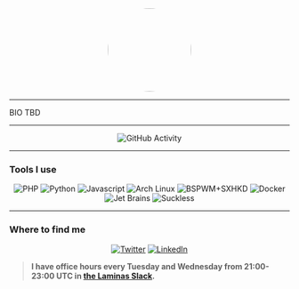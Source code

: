 <div id="header" align="center">
    <img src="https://avatars.githubusercontent.com/u/5510679?v=4" width="150" height="150" style="border-radius: 50%;">
</div>

-----

BIO TBD

-----

<div align="center">
    <img src="https://github-readme-stats.vercel.app/api?username=jbh&show_icons=true&theme=dark" alt="GitHub Activity">
</div>

-----

### Tools I use

<div align="center">
    <img src="https://img.shields.io/badge/PHP-007f00?logo=php&logoColor=white&style=for-the-badge" alt="PHP">
    <img src="https://img.shields.io/badge/Python-007f00?logo=python&logoColor=white&style=for-the-badge" alt="Python">
    <img src="https://img.shields.io/badge/Javascript-007f00?logo=javascript&logoColor=white&style=for-the-badge" alt="Javascript">
    <img src="https://img.shields.io/badge/Arch%20Linux-007f00?logo=archlinux&logoColor=white&style=for-the-badge" alt="Arch Linux">
    <img src="https://img.shields.io/badge/BSPWM+SXHKD-007f00?logo=github&logoColor=white&style=for-the-badge" alt="BSPWM+SXHKD">
    <img src="https://img.shields.io/badge/Docker-007f00?logo=docker&logoColor=white&style=for-the-badge" alt="Docker">
    <img src="https://img.shields.io/badge/Jet%20Brains-007f00?logo=jetbrains&logoColor=white&style=for-the-badge" alt="Jet Brains">
    <img src="https://img.shields.io/badge/Suckless%20Tools-007f00?logo=suckless&logoColor=white&style=for-the-badge" alt="Suckless">
</div>

<!-- ### Recent blog posts
 BLOG-POST-LIST:START
- [example](link)
BLOG-POST-LIST:END -->

-----

### Where to find me

<div align="center">
    <a href="https://twitter.com/tweetjbh"><img src="https://img.shields.io/badge/Twitter-007f00?logo=twitter&logoColor=white&style=for-the-badge" alt="Twitter"></a>
    <a href="https://www.linkedin.com/in/jbhall"><img src="https://img.shields.io/badge/LinkedIn-007f00?logo=linkedin&logoColor=white&style=for-the-badge" alt="LinkedIn"></a>
</div>

> **I have office hours every Tuesday and Wednesday from 21:00-23:00 UTC in [the Laminas Slack](https://laminas.slack.com).**
